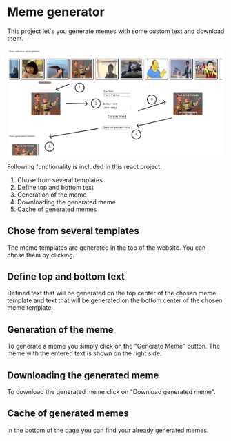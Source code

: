 # Meme generator

This project let's you generate memes with some custom text and download them.

![Readme](https://github.com/uebriges/reactmemegenerator/blob/main/src/Readme.jpg)

Following functionality is included in this react project:

1. Chose from several templates
2. Define top and bottom text
3. Generation of the meme
4. Downloading the generated meme
5. Cache of generated memes

## Chose from several templates

The meme templates are generated in the top of the website. You can chose them by clicking.

## Define top and bottom text

Defined text that will be generated on the top center of the chosen meme template and text that will be generated on the bottom center of the chosen meme template.

## Generation of the meme

To generate a meme you simply click on the "Generate Meme" button. The meme with the entered text is shown on the right side.

## Downloading the generated meme

To download the generated meme click on "Download generated meme".

## Cache of generated memes

In the bottom of the page you can find your already generated memes.
